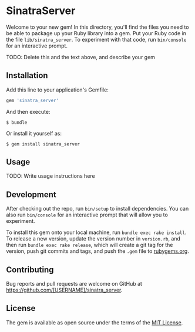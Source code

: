 # SinatraServer

Welcome to your new gem! In this directory, you'll find the files you need to be able to package up your Ruby library into a gem. Put your Ruby code in the file `lib/sinatra_server`. To experiment with that code, run `bin/console` for an interactive prompt.

TODO: Delete this and the text above, and describe your gem

## Installation

Add this line to your application's Gemfile:

```ruby
gem 'sinatra_server'
```

And then execute:

    $ bundle

Or install it yourself as:

    $ gem install sinatra_server

## Usage

TODO: Write usage instructions here

## Development

After checking out the repo, run `bin/setup` to install dependencies. You can also run `bin/console` for an interactive prompt that will allow you to experiment.

To install this gem onto your local machine, run `bundle exec rake install`. To release a new version, update the version number in `version.rb`, and then run `bundle exec rake release`, which will create a git tag for the version, push git commits and tags, and push the `.gem` file to [rubygems.org](https://rubygems.org).

## Contributing

Bug reports and pull requests are welcome on GitHub at https://github.com/[USERNAME]/sinatra_server.

## License

The gem is available as open source under the terms of the [MIT License](https://opensource.org/licenses/MIT).
